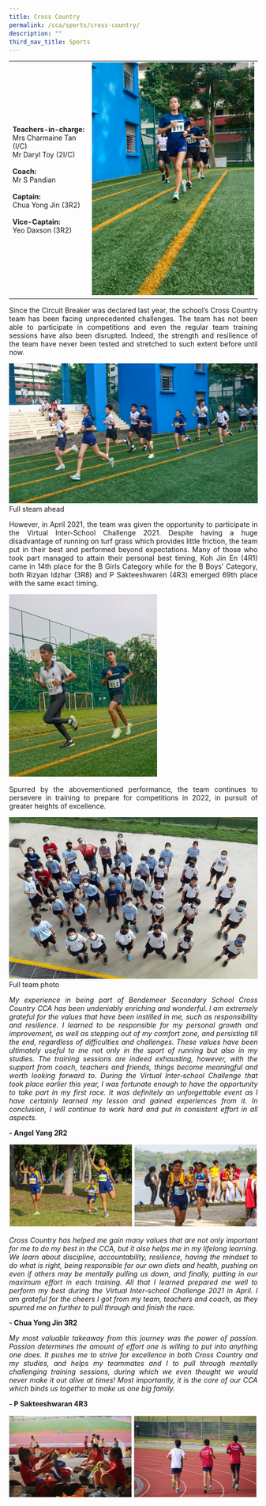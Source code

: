 ```yaml
---
title: Cross Country
permalink: /cca/sports/cross-country/
description: ""
third_nav_title: Sports
---
```


 
 
 

|  | | 
| -------- | -------- | 
| **Teachers-in-charge:** <br>Mrs Charmaine Tan (I/C) <br>Mr Daryl Toy (2I/C) <br><br>**Coach:** <br>Mr S Pandian<br><br>**Captain:** <br>Chua Yong Jin (3R2)<br><br>**Vice-Captain:** <br>Yeo Daxson (3R2)  | <img src="/images/Cca/cca-crosscountry-01n.jpg" alt="Training in school" style="width:400px" />


<p style="text-align:justify">Since the Circuit Breaker was declared last year, the school’s Cross Country team has been facing unprecedented challenges. The team has not been able to participate in competitions and even the regular team training sessions have also been disrupted.  Indeed, the strength and resilience of the team have never been tested and stretched to such extent before until now.</p>

![Full steam ahead](/images/Cca/cca-crosscountry-02n.jpg)
Full steam ahead

<p style="text-align:justify">However, in April 2021, the team was given the opportunity to participate in the Virtual Inter-School Challenge 2021.  Despite having a huge disadvantage of running on turf grass which provides little friction, the team put in their best and performed beyond expectations. Many of those who took part managed to attain their personal best timing, Koh Jin En (4R1) came in 14th  place for the B Girls Category while for the B Boys’ Category, both Rizyan Idzhar (3R8) and P Sakteeshwaren (4R3) emerged 69th place with the same exact timing.</p>

<img src="/images/Cca/cca-crosscountry-03.jpg" alt="Pushing ahead" style="width:300px" />



<p style="text-align:justify">Spurred by the abovementioned performance, the team continues to persevere in training to prepare for competitions in 2022, in pursuit of greater heights of excellence.</p>

![Full team photo](/images/Cca/cca-crosscountry-04.jpg)
Full team photo

<p style="text-align:justify; font-style:italic">My experience in being part of Bendemeer Secondary School Cross Country CCA has been undeniably enriching and wonderful. I am extremely grateful for the values that have been instilled in me, such as responsibility and resilience. I learned to be responsible for my personal growth and improvement, as well as stepping out of my comfort zone, and persisting till the end, regardless of difficulties and challenges. These values have been ultimately useful to me not only in the sport of running but also in my studies. The training sessions are indeed exhausting, however, with the support from coach, teachers and friends, things become meaningful and worth looking forward to. During the Virtual Inter-school Challenge that took place earlier this year, I was fortunate enough to have the opportunity to take part in my first race. It was definitely an unforgettable event as I have certainly learned my lesson and gained experiences from it. In conclusion, I will continue to work hard and put in consistent effort in all aspects.</p>

**- Angel Yang 2R2**

![](/images/Cca/cca-crosscountry-06.jpg)

<p style="text-align:justify; font-style:italic">Cross Country has helped me gain many values that are not only important for me to do my best in the CCA, but it also helps me in my lifelong learning. We learn about discipline, accountability, resilience, having the mindset to do what is right, being responsible for our own diets and health, pushing on even if others may be mentally pulling us down, and finally, putting in our maximum effort in each training. All that I learned prepared me well to perform my best during the Virtual Inter-school Challenge 2021 in April. I am grateful for the cheers I got from my team, teachers and coach, as they spurred me on further to pull through and finish the race.</p>

**- Chua Yong Jin 3R2**

<p style="text-align:justify; font-style:italic">My most valuable takeaway from this journey was the power of passion. Passion determines the amount of effort one is willing to put into anything one does. It pushes me to strive for excellence in both Cross Country and my studies, and helps my teammates and I to pull through mentally challenging training sessions, during which we even thought we would never make it out alive at times!  Most importantly, it is the core of our CCA which binds us together to make us one big family.</p>

**- P Sakteeshwaran 4R3**

![](/images/Cca/cca-crosscountry-05.jpg)
